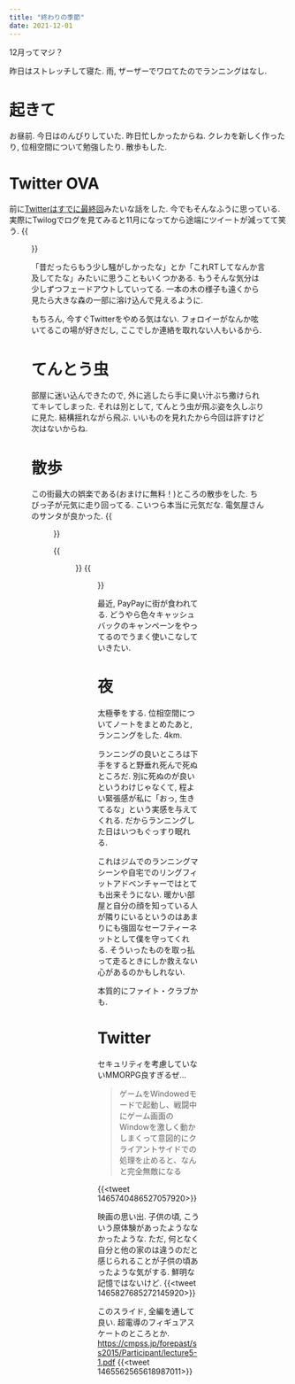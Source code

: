```yaml
---
title: "終わりの季節"
date: 2021-12-01
---
```


12月ってマジ？

昨日はストレッチして寝た. 雨, ザーザーでワロてたのでランニングはなし.
# 起きて
お昼前. 今日はのんびりしていた. 昨日忙しかったからね. クレカを新しく作ったり, 位相空間について勉強したり. 散歩もした.

# Twitter OVA
前に[Twitterはすでに最終回](/post/2021-11-04)みたいな話をした. 今でもそんなふうに思っている. 実際にTwilogでログを見てみると11月になってから途端にツイートが減ってて笑う.
{{<figure src="/media/2021-12-01-log.png" alt="log">}}

「昔だったらもう少し騒がしかったな」とか「これRTしてなんか言及してたな」みたいに思うこともいくつかある. もうそんな気分は少しずつフェードアウトしていってる. 一本の木の様子も遠くから見たら大きな森の一部に溶け込んで見えるように.

もちろん, 今すぐTwitterをやめる気はない. フォロイーがなんか呟いてるこの場が好きだし, ここでしか連絡を取れない人もいるから.
# てんとう虫
部屋に迷い込んできたので, 外に逃したら手に臭い汁ぶち撒けられてキレてしまった. それは別として, てんとう虫が飛ぶ姿を久しぶりに見た. 結構揺れながら飛ぶ. いいものを見れたから今回は許すけど次はないからね. 

# 散歩
この街最大の娯楽である(おまけに無料！)ところの散歩をした. ちびっ子が元気に走り回ってる. こいつら本当に元気だな. 電気屋さんのサンタが良かった.
{{<figure src="/media/2021-12-01-santa.jpeg" alt="santa">}}

{{<figure src="/media/2021-12-01-view1.jpeg" alt="view1">}}
{{<figure src="/media/2021-12-01-view2.jpeg" alt="view2">}}

最近, PayPayに街が食われてる. どうやら色々キャッシュバックのキャンペーンをやってるのでうまく使いこなしていきたい.

# 夜
太極拳をする. 位相空間についてノートをまとめたあと, ランニングをした. 4km.

ランニングの良いところは下手をすると野垂れ死んで死ぬところだ. 別に死ぬのが良いというわけじゃなくて, 程よい緊張感が私に「おっ, 生きてるな」という実感を与えてくれる. だからランニングした日はいつもぐっすり眠れる.

これはジムでのランニングマシーンや自宅でのリングフィットアドベンチャーではとても出来そうにない. 暖かい部屋と自分の顔を知っている人が隣りにいるというのはあまりにも強固なセーフティーネットとして僕を守ってくれる. そういったものを取っ払って走るときにしか救えない心があるのかもしれない.

本質的にファイト・クラブかも.

# Twitter
セキュリティを考慮していないMMORPG良すぎるぜ...

> ゲームをWindowedモードで起動し、戦闘中にゲーム画面のWindowを激しく動かしまくって意図的にクライアントサイドでの処理を止めると、なんと完全無敵になる

{{<tweet 1465740486527057920>}}

映画の思い出. 子供の頃, こういう原体験があったようななかったような. ただ, 何となく自分と他の家のは違うのだと感じられることが子供の頃あったような気がする. 鮮明な記憶ではないけど.
{{<tweet 1465827685272145920>}}

このスライド, 全編を通して良い. 超電導のフィギュアスケートのところとか. https://cmpss.jp/forepast/ss2015/Participant/lecture5-1.pdf
{{<tweet 1465562565618987011>}}